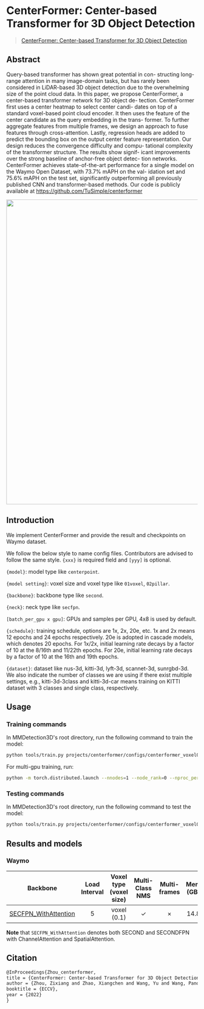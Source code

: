 # CenterFormer: Center-based Transformer for 3D Object Detection

> [CenterFormer: Center-based Transformer for 3D Object Detection](https://arxiv.org/abs/2209.05588)

<!-- [ALGORITHM] -->

## Abstract

Query-based transformer has shown great potential in con-
structing long-range attention in many image-domain tasks, but has
rarely been considered in LiDAR-based 3D object detection due to the
overwhelming size of the point cloud data. In this paper, we propose
CenterFormer, a center-based transformer network for 3D object de-
tection. CenterFormer first uses a center heatmap to select center candi-
dates on top of a standard voxel-based point cloud encoder. It then uses
the feature of the center candidate as the query embedding in the trans-
former. To further aggregate features from multiple frames, we design
an approach to fuse features through cross-attention. Lastly, regression
heads are added to predict the bounding box on the output center feature
representation. Our design reduces the convergence difficulty and compu-
tational complexity of the transformer structure. The results show signif-
icant improvements over the strong baseline of anchor-free object detec-
tion networks. CenterFormer achieves state-of-the-art performance for a
single model on the Waymo Open Dataset, with 73.7% mAPH on the val-
idation set and 75.6% mAPH on the test set, significantly outperforming
all previously published CNN and transformer-based methods. Our code
is publicly available at https://github.com/TuSimple/centerformer

<div align=center>
<img src="https://user-images.githubusercontent.com/34888372/209500088-b707d7cd-d4d5-4f20-8fdf-a2c7ad15df34.png" width="800"/>
</div>

## Introduction

We implement CenterFormer and provide the result and checkpoints on Waymo dataset.

We follow the below style to name config files. Contributors are advised to follow the same style.
`{xxx}` is required field and `[yyy]` is optional.

`{model}`: model type like `centerpoint`.

`{model setting}`: voxel size and voxel type like `01voxel`, `02pillar`.

`{backbone}`: backbone type like `second`.

`{neck}`: neck type like `secfpn`.

`[batch_per_gpu x gpu]`: GPUs and samples per GPU, 4x8 is used by default.

`{schedule}`: training schedule, options are 1x, 2x, 20e, etc. 1x and 2x means 12 epochs and 24 epochs respectively. 20e is adopted in cascade models, which denotes 20 epochs. For 1x/2x, initial learning rate decays by a factor of 10 at the 8/16th and 11/22th epochs. For 20e, initial learning rate decays by a factor of 10 at the 16th and 19th epochs.

`{dataset}`: dataset like nus-3d, kitti-3d, lyft-3d, scannet-3d, sunrgbd-3d. We also indicate the number of classes we are using if there exist multiple settings, e.g., kitti-3d-3class and kitti-3d-car means training on KITTI dataset with 3 classes and single class, respectively.

## Usage

<!-- For a typical model, this section should contain the commands for training and testing. You are also suggested to dump your environment specification to env.yml by `conda env export > env.yml`. -->

### Training commands

In MMDetection3D's root directory, run the following command to train the model:

```bash
python tools/train.py projects/centerformer/configs/centerformer_voxel01_second-atten_secfpn-atten_4xb4-cyclic-20e_waymoD5-3d-class.py
```

For multi-gpu training, run:

```bash
python -m torch.distributed.launch --nnodes=1 --node_rank=0 --nproc_per_node=${NUM_GPUS} --master_port=29506 --master_addr="127.0.0.1" tools/train.py projects/centerformer/configs/centerformer_voxel01_second-atten_secfpn-atten_4xb4-cyclic-20e_waymoD5-3d-class.py
```

### Testing commands

In MMDetection3D's root directory, run the following command to test the model:

```bash
python tools/train.py projects/centerformer/configs/centerformer_voxel01_second-atten_secfpn-atten_4xb4-cyclic-20e_waymoD5-3d-class.py ${CHECKPOINT_PATH}
```

## Results and models

### Waymo

|                                                      Backbone                                                      | Load Interval | Voxel type (voxel size) | Multi-Class NMS | Multi-frames | Mem (GB) | Inf time (fps) | mAP@L1 | mAPH@L1 | mAP@L2 | **mAPH@L2** |                                                                                                                                 Download                                                                                                                                 |
| :----------------------------------------------------------------------------------------------------------------: | :-----------: | :---------------------: | :-------------: | :----------: | :------: | :------------: | :----: | :-----: | :----: | :---------: | :----------------------------------------------------------------------------------------------------------------------------------------------------------------------------------------------------------------------------------------------------------------------: |
| [SECFPN_WithAttention](./configs/centerformer_voxel01_second-attn_secfpn-attn_4xb4-cyclic-20e_waymoD5-3d-class.py) |       5       |       voxel (0.1)       |        ✓        |      ×       |   14.8   |                |  72.2  |  69.5   |  65.9  |    63.3     | [log](https://download.openmmlab.com/mmdetection3d/v1.1.0_models/centerformer/centerformer_voxel01_second-attn_secfpn-attn_4xb4-cyclic-20e_waymoD5-3d-class/centerformer_voxel01_second-attn_secfpn-attn_4xb4-cyclic-20e_waymoD5-3d-class_20221227_205613-70c9ad37.json) |

**Note** that `SECFPN_WithAttention` denotes both SECOND and SECONDFPN with ChannelAttention and SpatialAttention.

## Citation

```latex
@InProceedings{Zhou_centerformer,
title = {CenterFormer: Center-based Transformer for 3D Object Detection},
author = {Zhou, Zixiang and Zhao, Xiangchen and Wang, Yu and Wang, Panqu and Foroosh, Hassan},
booktitle = {ECCV},
year = {2022}
}
```
